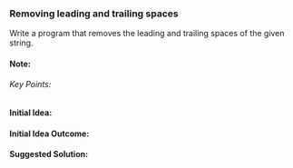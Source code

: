 ### Removing leading and trailing spaces

Write a program that removes the leading and trailing spaces of the given string.

#### Note:

###### Key Points:

#### Initial Idea:

#### Initial Idea Outcome:

#### Suggested Solution:
